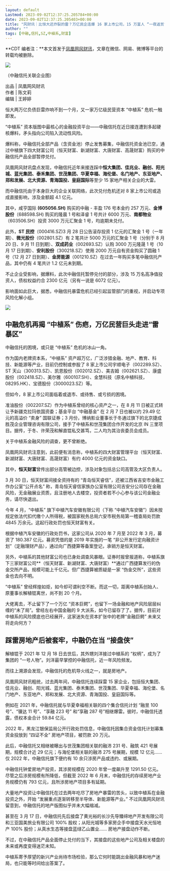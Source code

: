 ```yaml
---
layout: default
Lastmod: 2023-09-02T12:37:25.205784+00:00
date: 2023-09-02T12:37:25.205403+00:00
title: "风财讯｜比恒大还炸裂的雷？万亿民企连爆 16 家上市公司，15 万富人 “一夜返贫”"
author: ""
tags: [中融,信托,SZ,中植系,财富]
---
```


**CDT 编者注：**本文首发于[凤凰网风财讯](https://fengcx.com/news/detail/56454671.shtml)，文章在微信、网易、微博等平台的转载均被删除。

![](https://images.weserv.nl/?url=https%3A//chinadigitaltimes.net/chinese/files/2023/09/post-699835-64f24cd99ed3c.png)

（中融信托关联企业图）

出品 | 凤凰网风财讯  
作者 | 陈文莉  
编辑 | 王婷婷

恒大两万亿负债巨雷炸响不到一个月，又一家万亿级民营资本 “中植系” 危机一触即发。

“中植系” 资本版图中最核心的金融投资平台——中融信托在近日接连遭到多起硬核爆料，矛头指向公司陷入流动性风险。

爆料称，中融信托全部产品（含资金池）停止发售募集，中融信托资金池已空，通过中植旗下四大财富公司（恒天财富、新湖财富、大唐财富、高晟财富）购买的中融信托产品全部暂停兑付。

凤凰网风财讯盘点发现，中融信托近年来接连踩中**恒大集团、佳兆业、融创、阳光城、蓝光集团、泰禾集团、世茂集团、华夏幸福、海伦堡、名门地产、东亚地产、郑和发展、北大资源、青海国投、皇庭国际**等至少 15 家地产相关企业的大雷。

而中融信托由于本身巨大的企业关联网络，此次兑付危机还对 8 家上市公司或造成直接影响，涉及金额超 4.1 亿元。

其中，咸亨国际 **(605056.SH)** 购买的中融 - 丰盈 176 号本金约 257 万元、**金博股份**（688598.SH) 购买的隆晨 1 号和泽睿 1 号共计 6000 万元、**南都物业**（603506.SH）投资 3000 万元汇聚金 1 号，均逾期未兑付。

此外，**ST 民控**（000416.SZ)3 月 28 日公告滚存投资 1 亿元的汇聚金 1 号（一年期）、**微光股份**（002801.SZ）有 2 笔共计 5000 万元的汇聚金 1 号（分别于 8 月 20 日、9 月 11 日到期）、**双成药业**（002693.SZ）认购 3000 万元隆晟 1 号（10 月 17 日到期）、**安利股份**（300218.SZ）使用 2000 万元自有资金购买了圆融 1 号（12 月 27 日到期）、**金房能源**（001210.SZ）在过去一年购买多笔中融信托产品，其中仍有 4 笔共计 1.2 亿元未到期。

不止企业受影响，据爆料，此次中融信托暂停兑付的部分，涉及 15 万名高净值投资人，债权权益约合 2300 亿元（另有一说是 6072 亿元）。

影响面如此巨大，据悉，中融信托暴雷危机已经引起监管部门的重视，并启动专项风险化解小组。

![](https://images.weserv.nl/?url=https%3A//chinadigitaltimes.net/chinese/files/2023/09/post-699835-64f24cdab2441.png)

**中融危机再揭 “中植系” 伤疤，万亿民营巨头走进“雷暴区”**
---------------------------------

中融信托的困境，或只是 “中植系” 危机的冰山一角。

作为国内老牌资本系，“中植系” 资产超万亿，广泛涉猎金融、地产、教育、科技、新能源等产业，目前仍控制或参股了 8 家上市公司宇顺电子（002289.SZ）、ST 天山（300313.SZ）、凯恩股份（002012.SZ）、美吉姆（002621.SZ）、康盛股份（002418.SZ）、美尔雅（600107.SH）、金慧科技（原名中植科技，08295.HK）、宝德股份（3000023.SZ）等。

但如今，8 家上市公司面临着或退市、或待售、或亏损的困境。

准油股份（002207.SZ）作为中植系曾经的核心资产之一，在 8 月 11 日被正式转让予新疆克拉玛依国资委；基金平台 “中融基金” 在 2 月 7 日也被以约 29.49 亿元的高溢价 “卖身” 国联证券；3 月份，博纳影业董事长于冬通过旗下的北京捷成胜茂企业管理咨询有限公司，接手了中植系和世茂集团合作开发的北京 IN 三里项目。据传，于冬、许荣茂和解直锟私交甚笃，二人均为其治丧委员会成员。

关于中植系金融风险的调查，更不曾断绝。

凤凰网风财讯注意到，此前便有消息称，中植系的四大财富管理平台（恒天财富、新湖财富、大唐财富、高晟财富）有约 4000 亿元的资金缺口。

其中，**恒天财富**曾传出部分高管被边控，涉及对象包括总公司高管及大区负责人。

3 月 30 日，恒天财富间接全资持有的 “青岛恒天睿信”，还被江西省吉安市金融工作办公室“公开点名” 称，青岛恒天睿信家族办公室有限公司吉安分公司存在金融风险，无金融展业资质，且注册地人去楼空，投资者若不小心参与该公司金融业务，请尽快退出。

今年 4 月，“中植系” 旗下中植汽车安徽有限公司（下称 “中植汽车安徽”）因未按规定依法代扣代缴个人所得税，被国家税务总局六安市税务局第一稽查局处罚款 4845 万余元。这起行政处罚也恒天财富有关。

根据中植汽车安徽的行政处罚书，这家公司从 2020 年 7 月至 2022 年 3 月，募资了 180.387 亿元。募资凭借的是 2019 年实施的一笔 “非公开发行定向融资计划”（定融理财产品），通过向广西捷算等备案登记，承销方是恒天财富。

另外，中植系的其他财富公司也已身处调查风暴眼。证券时报曾报道称，中植系旗下三家财富公司**（恒天财富、新湖财富、大唐财富）**通过广西捷算发行的伪金交所产品，规模可能上千亿元。但广西捷算被质疑是一家 “伪金交所”，这些资金也去向不明。

“中植系” 曾经辉煌如炬，如今却可谓利空不断。而这一切，距离中植系创始人、原董事长解植锟离世，尚不到 20 个月。

大佬离去，不止留下了一个万亿 “资本巨鳄”，也留下一场金融和地产风险层层纠缠的“未了局”。曾经左右中国金融的 9 大派系，如今已留存了了。据传，目前对中植系的风险摸底也已经展开，这家迷失在资本扩张中的老牌“金融巨鳄” 未来又将走向何方？

**踩雷房地产后被套牢，中融仍在当 “接盘侠”**
-------------------------

解植锟于 2021 年 12 月 18 日去世后，其外甥刘洋接过中植系的 “权柄”，成为了集团的 “一号人物”。刘洋最早掌控的中融信托，近一年风险频发。

而往上溯源会发现，中融信托的危机导火线之一，就是房地产。

凤凰网风财讯粗统，过去两年间，中融信托连续踩雷 15 家企业，包括恒大集团、佳兆业、融创、阳光城、蓝光集团、泰禾集团、世茂集团、华夏幸福、海伦堡、名门地产、东亚地产、郑和发展、北大资源、青海国投、皇庭国际等。

例如在 2021 年，中融信托就与华夏幸福相关联的四个集合信托计划 “融昱 100 号”、“骥达 11 号”、“享融 223 号” 和“享融 287 号”相继爆雷。彼时，中融信托透露，债权本金合计 59.84 亿元。

2022 年，黑龙江银保监局公开行政处罚信息，中融信托因集合资金信托计划募集资金投放到 “四证不全” 房地产项目，被罚款 20 万元。

此后，中融信托又相继被曝出与世茂集团相关联的融沛 231 号、融筑 421 号展期，规模合计近 29 亿元；与海伦堡相关联的融沛 275 号展期，规模 12 亿元…… 仅 2022 年，中融信托旗下便约有 10 余只涉房产品或违约、或展期。

中融信托钟爱房地产投资，其涉房规模在 2020 年曾一度飙升至 1291.50 亿元。尽管之后涉房规模有所降低，但截至 2022 年 6 月末，中融信托的存续房地产业务规模仍有 793 亿元，且所涉房地产项目多有延期。

大量地产投资让中融信托在过去两年吃尽了房地产暴雷的苦头，以致中植系在金融投资之外，开始 “发展重点逐渐转移至半导体、新能源等产业。” 不过凤凰网风财讯留意到，中融信托的地产版图似乎并未大幅缩减。

甚至在 3 月 17 日，中融信托先后接盘了黄光裕的长沙先导臻缔地产开发有限公司和三亚国美旅业有限公司 100% 股权；从阳光城等多家房企手中接盘天水光恒地产 100% 股份；从真水生态等接盘蓝绿乙山置业…… 房地产接盘动作不断。

不过，在中融信托产品全面停止兑付的当下，其接盘的这些地产公司及相关楼盘的未来或再度变得迷茫未知。

中植系寄予厚望的新兴产业尚待市场检验，那么它何时能跳出金融风暴和地产迷局，也只能等时间给出答案了。

